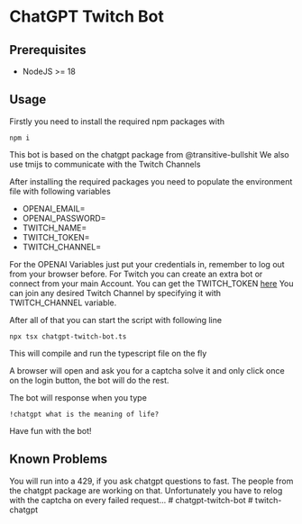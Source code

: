 # ChatGPT Twitch Bot

## Prerequisites

- NodeJS >= 18

## Usage

Firstly you need to install the required npm packages with

`npm i`

This bot is based on the chatgpt package from @transitive-bullshit
We also use tmijs to communicate with the Twitch Channels

After installing the required packages you need to populate the environment file with following variables

- OPENAI_EMAIL=
- OPENAI_PASSWORD=
- TWITCH_NAME=
- TWITCH_TOKEN=
- TWITCH_CHANNEL=

For the OPENAI Variables just put your credentials in, remember to log out from your browser before. For Twitch you can create an extra bot or connect from your main Account.
You can get the TWITCH_TOKEN [here](https://twitchapps.com/tmi/)
You can join any desired Twitch Channel by specifying it with TWITCH_CHANNEL variable.

After all of that you can start the script with following line

`npx tsx chatgpt-twitch-bot.ts`

This will compile and run the typescript file on the fly

A browser will open and ask you for a captcha solve it and only click once on the login button, the bot will do the rest.

The bot will response when you type

`!chatgpt what is the meaning of life?`

Have fun with the bot!

## Known Problems

You will run into a 429, if you ask chatgpt questions to fast.
The people from the chatgpt package are working on that.
Unfortunately you have to relog with the captcha on every failed request...
#   c h a t g p t - t w i t c h - b o t  
 #   t w i t c h - c h a t g p t  
 